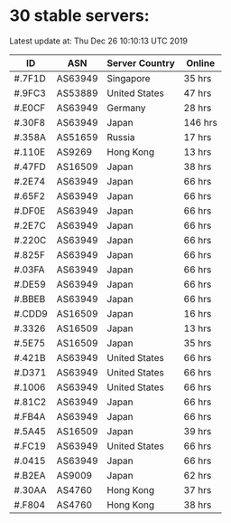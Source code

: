 # 30 stable servers:

Latest update at: Thu Dec 26 10:10:13 UTC 2019

| ID | ASN | Server Country | Online |
| -- | --- | -------------- | ------ |
| #.7F1D | AS63949 | Singapore | 35 hrs |
| #.9FC3 | AS53889 | United States | 47 hrs |
| #.E0CF | AS63949 | Germany | 28 hrs |
| #.30F8 | AS63949 | Japan | 146 hrs |
| #.358A | AS51659 | Russia | 17 hrs |
| #.110E | AS9269 | Hong Kong | 13 hrs |
| #.47FD | AS16509 | Japan | 38 hrs |
| #.2E74 | AS63949 | Japan | 66 hrs |
| #.65F2 | AS63949 | Japan | 66 hrs |
| #.DF0E | AS63949 | Japan | 66 hrs |
| #.2E7C | AS63949 | Japan | 66 hrs |
| #.220C | AS63949 | Japan | 66 hrs |
| #.825F | AS63949 | Japan | 66 hrs |
| #.03FA | AS63949 | Japan | 66 hrs |
| #.DE59 | AS63949 | Japan | 66 hrs |
| #.BBEB | AS63949 | Japan | 66 hrs |
| #.CDD9 | AS16509 | Japan | 16 hrs |
| #.3326 | AS16509 | Japan | 13 hrs |
| #.5E75 | AS16509 | Japan | 35 hrs |
| #.421B | AS63949 | United States | 66 hrs |
| #.D371 | AS63949 | United States | 66 hrs |
| #.1006 | AS63949 | United States | 66 hrs |
| #.81C2 | AS63949 | Japan | 66 hrs |
| #.FB4A | AS63949 | Japan | 66 hrs |
| #.5A45 | AS16509 | Japan | 39 hrs |
| #.FC19 | AS63949 | United States | 66 hrs |
| #.0415 | AS63949 | Japan | 66 hrs |
| #.B2EA | AS9009 | Japan | 62 hrs |
| #.30AA | AS4760 | Hong Kong | 37 hrs |
| #.F804 | AS4760 | Hong Kong | 38 hrs |


